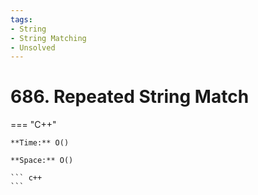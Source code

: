 ```yaml
---
tags:
- String
- String Matching
- Unsolved
---
```



# 686. Repeated String Match

=== "C++"

    **Time:** O()

    **Space:** O()

    ``` c++
    ```